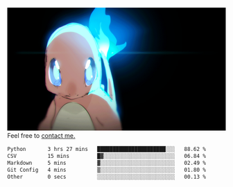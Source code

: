[gif]: https://raw.githubusercontent.com/uysalserkan/uysalserkan/master/charmander-2.gif

![gif]
Feel free to [contact me.](mailto:uysalserkan08@gmail.com)
<!--
<div align="center">
<p>Profile Visitor Counter</p>
<img src="https://profile-counter.glitch.me/uysalserkan/count.svg" alt="hit counter" align="center">
</div>
-->
<!--START_SECTION:waka-->

```text
Python       3 hrs 27 mins   ██████████████████████░░░   88.62 %
CSV          15 mins         █▓░░░░░░░░░░░░░░░░░░░░░░░   06.84 %
Markdown     5 mins          ▓░░░░░░░░░░░░░░░░░░░░░░░░   02.49 %
Git Config   4 mins          ▒░░░░░░░░░░░░░░░░░░░░░░░░   01.80 %
Other        0 secs          ░░░░░░░░░░░░░░░░░░░░░░░░░   00.13 %
```

<!--END_SECTION:waka-->

